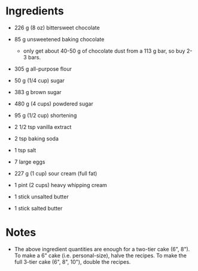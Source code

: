 Ingredients
===========
- 226 g (8 oz) bittersweet chocolate
- 85 g unsweetened baking chocolate
  - only get about 40-50 g of chocolate dust from a 113 g bar, so buy 2-3 bars.

- 305 g all-purpose flour
- 50 g (1/4 cup) sugar
- 383 g brown sugar
- 480 g (4 cups) powdered sugar
- 95 g (1/2 cup) shortening
- 2 1/2 tsp vanilla extract
- 2 tsp baking soda
- 1 tsp salt

- 7 large eggs
- 227 g (1 cup) sour cream (full fat)
- 1 pint (2 cups) heavy whipping cream
- 1 stick unsalted butter
- 1 stick salted butter

Notes
=====
- The above ingredient quantities are enough for a two-tier cake (6", 8").  To 
  make a 6" cake (i.e. personal-size), halve the recipes.  To make the full 
  3-tier cake (6", 8", 10"), double the recipes.
